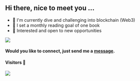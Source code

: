 
## Hi there, nice to meet you ...


- 🌱 I'm currently dive and challenging into blockchain (Web3)
- 📗 I set a monthly reading goal of one book
- 👔 Interested and open to new opportunities 
 
![](https://github-profile-summary-cards.vercel.app/api/cards/profile-details?username=stlajay&theme=2077)
#### Would you like to connect, just send me a [message](https://mailto:ajaydeshmukh@email.com).

<!--

[<img alt="Website" width="24px" src="https://www.svgrepo.com/show/362105/globe.svg">][website]
[<img alt="LinkedIn" width="24px" src="https://www.svgrepo.com/show/157006/linkedin.svg">][linkedin]
[<img alt="Instagram" width="24px" src="https://www.svgrepo.com/show/13639/instagram.svg">][instagram]
[<img alt="Website" width="24px" src="https://www.svgrepo.com/show/448261/youtube.svg">][youtube]

[website]: https://stlajay.github.io
[linkedin]: https://www.linkedin.com/in/
[instagram]: https://www.instagram.com/
[youtube]: https://www.youtube.com/

-->

#### Visitors 👀
<img src="https://profile-counter.glitch.me/stlajay/count.svg" target="_blank"></a>

